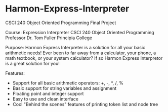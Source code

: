 # Harmon-Express-Interpreter
CSCI 240 Object Oriented Programming Final Project

Course:
Expression Interpreter
CSCI 240 Object Oriented Programming
Professor Dr. Tom Fuller
Principia College

Purpose:
Harmon Express Interpreter is a solution for all your basic arithmetic needs! Ever been to far away from a calculator, your phone, a math textbook, or your system calculator? If so Harmon Express Interpretor is a great solution for you! 

Features:
- Support for all basic arithmetic operators: +, -, *, /, %
- Basic support for string variables and assignment
- Floating point and integer support
- Easy to use and clean interface
- Cool "Behind the scenes" features of printing token list and node tree
